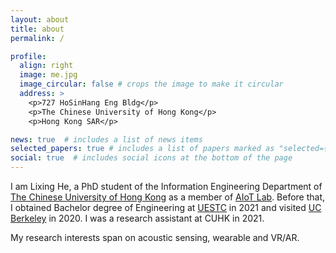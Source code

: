 ```yaml
---
layout: about
title: about
permalink: /

profile:
  align: right
  image: me.jpg
  image_circular: false # crops the image to make it circular
  address: >
    <p>727 HoSinHang Eng Bldg</p>
    <p>The Chinese University of Hong Kong</p>
    <p>Hong Kong SAR</p>

news: true  # includes a list of news items
selected_papers: true # includes a list of papers marked as "selected={true}"
social: true  # includes social icons at the bottom of the page
---
```


I am Lixing He, a PhD student of the Information Engineering Department of [The Chinese University of Hong Kong](https://www.cuhk.edu.hk/english/index.html)
as a member of [AIoT Lab](http://aiot.ie.cuhk.edu.hk/). Before that, I obtained Bachelor degree of Engineering at [UESTC](https://en.uestc.edu.cn/) in 2021 and visited 
[UC Berkeley](https://www.berkeley.edu/) in 2020. I was a research assistant at CUHK in 2021.

My research interests span on acoustic sensing, wearable and VR/AR.
